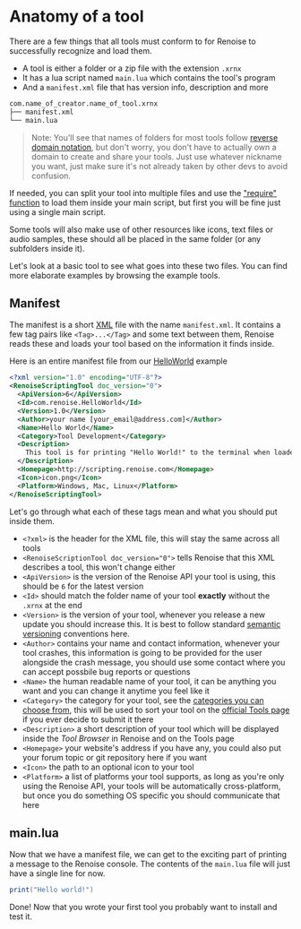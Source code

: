 # Anatomy of a tool

There are a few things that all tools must conform to for Renoise to successfully recognize and load them.

* A tool is either a folder or a zip file with the extension `.xrnx`
* It has a lua script named `main.lua` which contains the tool's program
* And a `manifest.xml` file that has version info, description and more

```sh
com.name_of_creator.name_of_tool.xrnx
├── manifest.xml
└── main.lua
```

> Note: You'll see that names of folders for most tools follow [reverse domain notation](https://en.wikipedia.org/wiki/Reverse_domain_name_notation), but don't worry, you don't have to actually own a domain to create and share your tools. Just use whatever nickname you want, just make sure it's not already taken by other devs to avoid confusion.

If needed, you can split your tool into multiple files and use the ["require" function](https://www.lua.org/pil/8.1.html) to load them inside your main script, but first you will be fine just using a single main script.

Some tools will also make use of other resources like icons, text files or audio samples, these should all be placed in the same folder (or any subfolders inside it).

Let's look at a basic tool to see what goes into these two files. You can find more elaborate examples by browsing the example tools.

## Manifest

The manifest is a short [XML](https://www.w3schools.com/XML/xml_whatis.asp) file with the name `manifest.xml`. It contains a few tag pairs like `<Tag>...</Tag>` and some text between them, Renoise reads these and loads your tool based on the information it finds inside.

Here is an entire manifest file from our [HelloWorld](../guide/TODO.md#helloworld-folder) example

<!-- TODO copy data from the actual tool folder here -->
```xml
<?xml version="1.0" encoding="UTF-8"?>
<RenoiseScriptingTool doc_version="0">
  <ApiVersion>6</ApiVersion>
  <Id>com.renoise.HelloWorld</Id>
  <Version>1.0</Version>
  <Author>your name [your_email@address.com]</Author>
  <Name>Hello World</Name>
  <Category>Tool Development</Category>
  <Description>
    This tool is for printing "Hello World!" to the terminal when loaded.
  </Description>
  <Homepage>http://scripting.renoise.com</Homepage>
  <Icon>icon.png</Icon>
  <Platform>Windows, Mac, Linux</Platform>
</RenoiseScriptingTool>
```

Let's go through what each of these tags mean and what you should put inside them.
* `<?xml>` is the header for the XML file, this will stay the same across all tools
* `<RenoiseScriptionTool doc_version="0">` tells Renoise that this XML describes a tool, this won't change either
* `<ApiVersion>` is the version of the Renoise API your tool is using, this should be `6` for the latest version
* `<Id>` should match the folder name of your tool **exactly** without the `.xrnx` at the end
* `<Version>` is the version of your tool, whenever you release a new update you should increase this. It is best to follow standard [semantic versioning](https://semver.org/) conventions here.
* `<Author>` contains your name and contact information, whenever your tool crashes, this information is going to be provided for the user alongside the crash message, you should use some contact where you can accept possbile bug reports or questions
* `<Name>` the human readable name of your tool, it can be anything you want and you can change it anytime you feel like it
* `<Category>` the category for your tool, see the [categories you can choose from](../guide/TODO.md#tool-categories), this will be used to sort your tool on the [official Tools page](https://www.renoise.com/tools) if you ever decide to submit it there
* `<Description>` a short description of your tool which will be displayed inside the *Tool Browser* in Renoise and on the Tools page
* `<Homepage>` your website's address if you have any, you could also put your forum topic or git repository here if you want
* `<Icon>` the path to an optional icon to your tool
* `<Platform>` a list of platforms your tool supports, as long as you're only using the Renoise API, your tools will be automatically cross-platform, but once you do something OS specific you should communicate that here

## main.lua

Now that we have a manifest file, we can get to the exciting part of printing a message to the Renoise console. The contents of the `main.lua` file will just have a single line for now.

```lua
print("Hello world!")
```

Done! Now that you wrote your first tool you probably want to install and test it.